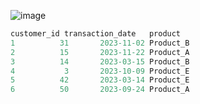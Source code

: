 ![image](https://github.com/user-attachments/assets/972fdca1-3332-407f-a9c4-f632aacf5760)

```r
customer_id transaction_date   product
1          31       2023-11-02 Product_B
2          15       2023-11-22 Product_A
3          14       2023-03-15 Product_B
4           3       2023-10-09 Product_E
5          42       2023-03-14 Product_E
6          50       2023-09-24 Product_A
```
